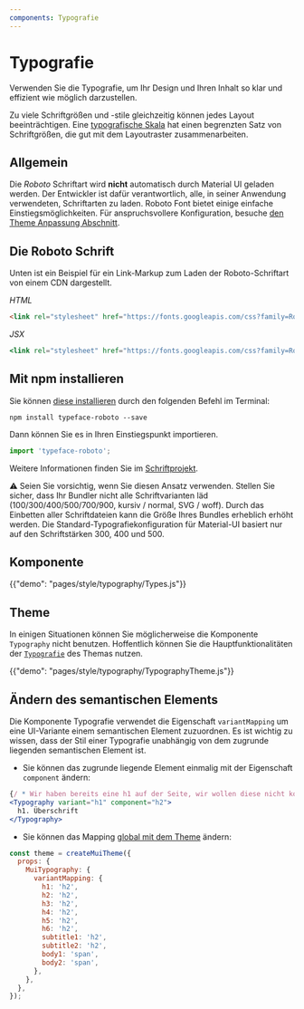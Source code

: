 ```yaml
---
components: Typografie
---
```

# Typografie

<p class="description">Verwenden Sie die Typografie, um Ihr Design und Ihren Inhalt so klar und effizient wie möglich darzustellen.</p>

Zu viele Schriftgrößen und -stile gleichzeitig können jedes Layout beeinträchtigen. Eine [typografische Skala](https://material.io/design/typography/#type-scale) hat einen begrenzten Satz von Schriftgrößen, die gut mit dem Layoutraster zusammenarbeiten.

## Allgemein

Die *Roboto* Schriftart wird **nicht** automatisch durch Material UI geladen werden. Der Entwickler ist dafür verantwortlich, alle, in seiner Anwendung verwendeten, Schriftarten zu laden. Roboto Font bietet einige einfache Einstiegsmöglichkeiten. Für anspruchsvollere Konfiguration, besuche [den Theme Anpassung Abschnitt](/customization/themes/#typography).

## Die Roboto Schrift

Unten ist ein Beispiel für ein Link-Markup zum Laden der Roboto-Schriftart von einem CDN dargestellt.

*HTML*

```html
<link rel="stylesheet" href="https://fonts.googleapis.com/css?family=Roboto:300,400,500">
```

*JSX*

```jsx
<link rel="stylesheet" href="https://fonts.googleapis.com/css?family=Roboto:300,400,500" />
```

## Mit npm installieren

Sie können [diese installieren](https://www.npmjs.com/package/typeface-roboto) durch den folgenden Befehl im Terminal:

`npm install typeface-roboto --save`

Dann können Sie es in Ihren Einstiegspunkt importieren.

```js
import 'typeface-roboto';
```

Weitere Informationen finden Sie im [Schriftprojekt](https://github.com/KyleAMathews/typefaces/tree/master/packages/roboto).

⚠️ Seien Sie vorsichtig, wenn Sie diesen Ansatz verwenden. Stellen Sie sicher, dass Ihr Bundler nicht alle Schriftvarianten läd (100/300/400/500/700/900, kursiv / normal, SVG / woff). Durch das Einbetten aller Schriftdateien kann die Größe Ihres Bundles erheblich erhöht werden. Die Standard-Typografiekonfiguration für Material-UI basiert nur auf den Schriftstärken 300, 400 und 500.

## Komponente

{{"demo": "pages/style/typography/Types.js"}}

## Theme

In einigen Situationen können Sie möglicherweise die Komponente `Typography` nicht benutzen. Hoffentlich können Sie die Hauptfunktionalitäten der [`Typografie`](/customization/default-theme/?expend-path=$.typography) des Themas nutzen.

{{"demo": "pages/style/typography/TypographyTheme.js"}}

## Ändern des semantischen Elements

Die Komponente Typografie verwendet die Eigenschaft `variantMapping` um eine UI-Variante einem semantischen Element zuzuordnen. Es ist wichtig zu wissen, dass der Stil einer Typografie unabhängig von dem zugrunde liegenden semantischen Element ist.

- Sie können das zugrunde liegende Element einmalig mit der Eigenschaft `component` ändern:

```jsx
{/ * Wir haben bereits eine h1 auf der Seite, wir wollen diese nicht kopieren. * /}
<Typography variant="h1" component="h2">
  h1. Überschrift
</Typography>
```

- Sie können das Mapping [global mit dem Theme](/customization/themes/#properties) ändern:

```js
const theme = createMuiTheme({
  props: {
    MuiTypography: {
      variantMapping: {
        h1: 'h2',
        h2: 'h2',
        h3: 'h2',
        h4: 'h2',
        h5: 'h2',
        h6: 'h2',
        subtitle1: 'h2',
        subtitle2: 'h2',
        body1: 'span',
        body2: 'span',
      },
    },
  },
});
```
